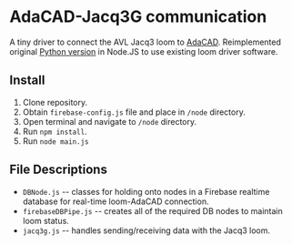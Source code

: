 # AdaCAD-Jacq3G communication
A tiny driver to connect the AVL Jacq3 loom to [AdaCAD](https://github.com/UnstableDesign/AdaCAD/). Reimplemented original [Python version](https://github.com/textiles-lab/Jacq3G) in Node.JS to use existing loom driver software.

## Install

1. Clone repository.
2. Obtain `firebase-config.js` file and place in `/node` directory.
3. Open terminal and navigate to `/node` directory.
4. Run `npm install`.
5. Run `node main.js`

## File Descriptions

* `DBNode.js` -- classes for holding onto nodes in a Firebase realtime database for real-time loom-AdaCAD connection.
* `firebaseDBPipe.js` -- creates all of the required DB nodes to maintain loom status.
* `jacq3g.js` -- handles sending/receiving data with the Jacq3 loom.
